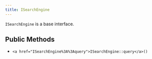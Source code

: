 ```yaml
---
title: ISearchEngine
---
```


`ISearchEngine` is a base interface.

## Public Methods

* `<a href="ISearchEngine%3A%3Aquery">ISearchEngine::query</a>()`

